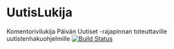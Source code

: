 # UutisLukija
Komentorivilukija Päivän Uutiset -rajapinnan toteuttaville uutistenhakuohjelmille
[![Build Status](https://travis-ci.org/zesbr/UutisLukija.png)](https://travis-ci.org/zesbr/UutisLukija)
